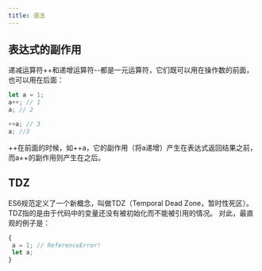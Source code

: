 ```yaml
---
title: 语法
---
```


## 表达式的副作用

递减运算符++和递增运算符--都是一元运算符，它们既可以用在操作数的前面，也可以用在后面：

```js
let a = 1;
a++; // 1
a; // 2

++a; // 3
a; //3
```

++在前面的时候，如++a，它的副作用（将a递增）产生在表达式返回结果之前，而a++的副作用则产生在之后。

## TDZ

ES6规范定义了一个新概念，叫做TDZ（Temporal Dead Zone，暂时性死区）。
TDZ指的是由于代码中的变量还没有被初始化而不能被引用的情况。
对此，最直观的例子是：

```js
{
 a = 1; // ReferenceError!
 let a;
}
```
